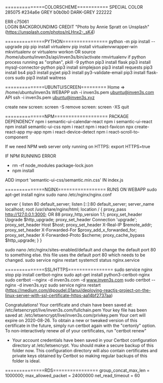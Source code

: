 ==============COLORSCHEME===========
SPECIAL COLOR 285075 #234a6e
GREY		b0b0b0
DARK-GREY	222222

ERR			c75061	
LOGIN BACKGROUNDIMG CREDIT "Photo by Annie Spratt on Unsplash" (https://unsplash.com/photos/nLHnx2-_sK4)

==============PYTHON================
python -m pip install --upgrade pip
pip install virtualenv
pip install virtualenvwrapper-win
mkvirtualenv <projectname> or virtualenv <projectname>
workon <projectname> OR source /home/ubuntu/inven3s/api/inven3s/bin/activate
rmvirtualenv <projectname>
if python process running as "orphan", pkill -9 python
pip3 install flask
pip3 install mysql-connector-python
pip3 install simplejson
pip3 install requests
pip3 install bs4
pip3 install pyjwt
pip3 install py3-validate-email
pip3 install flask-cors
sudo pip3 install waitress

==============UBUNTU/SCREEN=========
Home => /home/ubuntu/inven3s
WEBAPP 	ssh -i inven3s.pem ubuntu@inven3s.com
API 	ssh -i inven3s.pem ubuntu@inven3s.xyz

create new screen: screen -S <screenname>
remove screen: screen -XS <screennumber> quit

==============NPM===================
PACKAGE DEPENDENCY
npm i semantic-ui-calendar-react
npm i semantic-ui-react
npm install semantic-ui-css
npm i react
npm i react-favicon
npx create-react-app my-app
npm i react-device-detect
npm i react-scroll-to-component

If we need NPM web server only running on HTTPS:
export HTTPS=true

IF NPM RUNNING ERROR
- rm -rf node_modules package-lock.json
- npm install

ADD import 'semantic-ui-css/semantic.min.css' IN index.js


==============NGINX=================
RUNS ON WEBAPP
sudo apt-get install nginx
sudo nano /etc/nginx/nginx.conf

server {
   listen         80 default_server;
   listen         [::]:80 default_server;
   server_name    localhost;
   root           /usr/share/nginx/html;
   location / {
       proxy_pass http://127.0.0.1:3000; OR 88
       proxy_http_version 1.1;
       proxy_set_header Upgrade $http_upgrade;
       proxy_set_header Connection 'upgrade';
       proxy_set_header Host $host;
       proxy_set_header X-Real-IP $remote_addr;
       proxy_set_header X-Forwarded-For      $proxy_add_x_forwarded_for;
       proxy_set_header X-Forwarded-Proto    $scheme;
       proxy_cache_bypass $http_upgrade;
   }
}

sudo nano /etc/nginx/sites-enabled/default and change the default port 80 to something else. this file uses the default port 80 which needs to be changed. 
sudo service nginx restart
systemctl status nginx.service 

==============SSL/HTTPS================
sudo service nginx stop
pip install certbot-nginx
sudo apt-get install python3-certbot-nginx
sudo certbot --nginx -d inven3s.com -d www.inven3s.com
sudo certbot --nginx -d inven3s.xyz
sudo service nginx restart
(https://medium.com/@poudel.01anuj/deploying-reactjs-project-on-the-linux-server-with-ssl-certificate-https-aa14bf2737aa)

 Congratulations! Your certificate and chain have been saved at:
   /etc/letsencrypt/live/inven3s.com/fullchain.pem
   Your key file has been saved at:
   /etc/letsencrypt/live/inven3s.com/privkey.pem
   Your cert will expire on 2020-08-26. To obtain a new or tweaked
   version of this certificate in the future, simply run certbot again
   with the "certonly" option. To non-interactively renew *all* of
   your certificates, run "certbot renew"
 - Your account credentials have been saved in your Certbot
   configuration directory at /etc/letsencrypt. You should make a
   secure backup of this folder now. This configuration directory will
   also contain certificates and private keys obtained by Certbot so
   making regular backups of this folder is ideal.


  ==============RDS================
  group_concat_max_len = 1000000;
  max_allowed_packet = 24000000
  net_read_timeout = 60